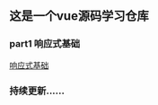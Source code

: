 ## 这是一个vue源码学习仓库

### part1 响应式基础

[响应式基础](https://github.com/tohsaka888/vue-basic/tree/master/reactivity)

### 持续更新......
